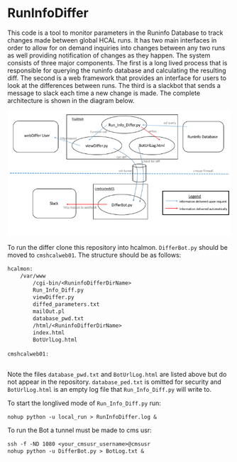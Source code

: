 # RunInfoDiffer

This code is a tool to monitor parameters in the Runinfo Database to track changes made between global HCAL runs. It has two main interfaces in order to allow for on demand inquiries into changes between any two runs as well providing notification of changes as they happen. The system consists of three major components. The first is a long lived process that is responsible for querying the runinfo database and calculating the resulting diff. The second is a web framework that provides an interface for users to look at the differences between runs. The third is a slackbot that sends a message to slack each time a new change is made. The complete architecture is shown in the diagram below.

<img src="DifferArchitecture.png" width="600px" />

To run the differ clone this repository into hcalmon. `DifferBot.py` should be moved to `cmshcalweb01`. The structure should be as follows:

```
hcalmon:
    /var/www
        /cgi-bin/<RuninfoDifferDirName>
	    Run_Info_Diff.py
	    viewDiffer.py
	    diffed_parameters.txt
	    mailOut.pl
	    database_pwd.txt	
        /html/<RuninfoDifferDirName>
	    index.html
	    BotUrlLog.html

cmshcalweb01:
    
```

Note the files `database_pwd.txt` and `BotUrlLog.html` are listed above but do not appear in the repository. `database_ped.txt` is omitted for security and `BotUrlLog.html` is an empty log file that `Run_Info_Diff.py` will write to.

To start the longlived mode of `Run_Info_Diff.py` run:

```
nohup python -u local_run > RunInfoDiffer.log &
```

To run the Bot a tunnel must be made to cms usr:

```
ssh -f -ND 1080 <your_cmsusr_username>@cmsusr
nohup python -u DifferBot.py > BotLog.txt &
```

